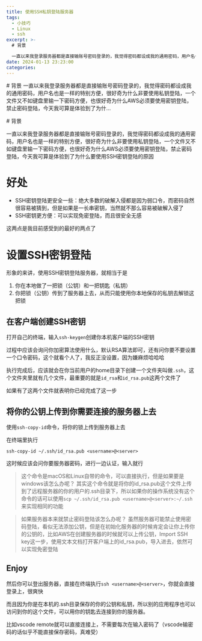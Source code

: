 ```yaml
---
title: 使用SSH私钥登陆服务器
tags:
  - 小技巧
  - Linux
  - ssh
excerpt: >-
  # 背景

  一直以来我登录服务器都是直接输账号密码登录的，我觉得密码都设成我的通用密码，用户名也是一样的特别方便，很好奇为什么非要使用私钥登陆，一个文件又不如键盘里输一下密码方便，也很好奇为什么AWS必须要使用密钥登陆，禁止密码登陆，今天我可算是体验到了为什...
date: 2024-01-13 23:23:00
categories:
---
```


\# 背景 一直以来我登录服务器都是直接输账号密码登录的，我觉得密码都设成我的通用密码，用户名也是一样的特别方便，很好奇为什么非要使用私钥登陆，一个文件又不如键盘里输一下密码方便，也很好奇为什么AWS必须要使用密钥登陆，禁止密码登陆，今天我可算是体验到了为什...
<!-- more -->
\# 背景

一直以来我登录服务器都是直接输账号密码登录的，我觉得密码都设成我的通用密码，用户名也是一样的特别方便，很好奇为什么非要使用私钥登陆，一个文件又不如键盘里输一下密码方便，也很好奇为什么AWS必须要使用密钥登陆，禁止密码登陆，今天我可算是体验到了为什么要使用SSH密钥登陆的原因

# 好处

*   SSH密钥登陆更安全一些：绝大多数的破解入侵都是因为弱口令，而密码自然很容易被猜到，但是如果是一长串密钥，当然就不那么容易被破解入侵了
*   SSH密钥更方便：可以实现免密登陆，而且很安全无感

这两点是我目前感受到的最好的两点了

# 设置SSH密钥登陆

形象的来讲，使用SSH密钥登陆服务器，就相当于是

1.  你在本地做了一把锁（公钥）和一把钥匙（私钥）
2.  你把锁（公钥）传到了服务器上去，从而只能使用你本地保存的私钥去解锁这把锁

## 在客户端创建SSH密钥

打开自己的终端，输入`ssh-keygen`创建你本机客户端的SSH密钥

过程中应该会询问你加密算法使用什么，默认RSA算法即可，还有问你要不要设置一个口令密码，这个就看个人了，我反正没设置，因为嫌麻烦哈哈哈

执行完成后，应该就会在你当前用户的home目录下创建一个文件夹叫做`.ssh`，这个文件夹里就有几个文件，最重要的就是`id_rsa`和`id_rsa.pub`这两个文件了

如果有了这两个文件就表明你已经完成了这一步

## 将你的公钥上传到你需要连接的服务器上去

使用`ssh-copy-id`命令，将你的锁上传到服务器上去

在终端里执行

```
ssh-copy-id ~/.ssh/id_rsa.pub <username>@<server>
```

这时候应该会问你要服务器密码，进行一边认证，输入就行

> 这个命令是macOS和Linux自带的命令，可以直接执行，但是如果要是windows该怎么办呢？ 其实这个命令就是将你的id\_rsa.pub这个文件上传到了远程服务器的你的用户的.ssh目录下，所以如果你的操作系统没有这个命令的话可以使用`scp ~/.ssh/id_rsa.pub <username>@<server>:~/.ssh`来实现相同的功能

> 如果服务器本来就禁止密码登陆该怎么办呢？ 虽然服务器可能禁止使用密码登陆，看似无法添加公钥，但是在初始化服务器的时候肯定会让你上传你的公钥的，比如AWS在创建服务器的时候就可以上传公钥，Import SSH key这一步，使用文本文档打开客户端上的id\_rsa.pub，导入进去，依然可以实现免密登陆

## Enjoy

然后你可以登出服务器，直接在终端执行`ssh <username>@<server>`，你就会直接登录上，很爽快

而且因为你是在本机的.ssh目录保存的你的公钥和私钥，所以别的应用程序也可以访问到你的这个文件，可以用你的钥匙去连接到你的服务器。

比如vscode remote就可以直接连接上，不需要每次在输入密码了（vscode输密码的话似乎不能直接保存密码，真难受）